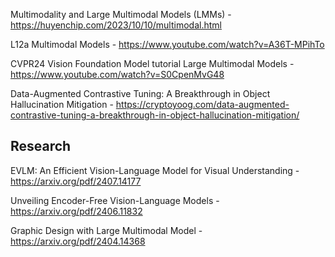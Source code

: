 Multimodality and Large Multimodal Models (LMMs) - https://huyenchip.com/2023/10/10/multimodal.html

L12a Multimodal Models - https://www.youtube.com/watch?v=A36T-MPihTo

CVPR24 Vision Foundation Model tutorial Large Multimodal Models - https://www.youtube.com/watch?v=S0CpenMvG48

Data-Augmented Contrastive Tuning: A Breakthrough in Object Hallucination Mitigation - https://cryptoyoog.com/data-augmented-contrastive-tuning-a-breakthrough-in-object-hallucination-mitigation/


## Research

EVLM: An Efficient Vision-Language Model for Visual Understanding - https://arxiv.org/pdf/2407.14177

Unveiling Encoder-Free Vision-Language Models - https://arxiv.org/pdf/2406.11832

Graphic Design with Large Multimodal Model - https://arxiv.org/pdf/2404.14368
